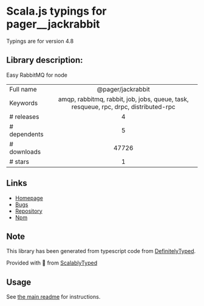 
# Scala.js typings for pager__jackrabbit

Typings are for version 4.8

## Library description:
Easy RabbitMQ for node

|                    |                 |
| ------------------ | :-------------: |
| Full name          | @pager/jackrabbit |
| Keywords           | amqp, rabbitmq, rabbit, job, jobs, queue, task, resqueue, rpc, drpc, distributed-rpc |
| # releases         | 4 |
| # dependents       | 5 |
| # downloads        | 47726 |
| # stars            | 1 |

## Links
- [Homepage](https://github.com/pagerinc/jackrabbit)
- [Bugs](https://github.com/pagerinc/jackrabbit/issues)
- [Repository](https://github.com/pagerinc/jackrabbit)
- [Npm](https://www.npmjs.com/package/%40pager%2Fjackrabbit)
    


## Note
This library has been generated from typescript code from [DefinitelyTyped](https://definitelytyped.org).

Provided with :purple_heart: from [ScalablyTyped](https://github.com/oyvindberg/ScalablyTyped)

## Usage
See [the main readme](../../readme.md) for instructions.


